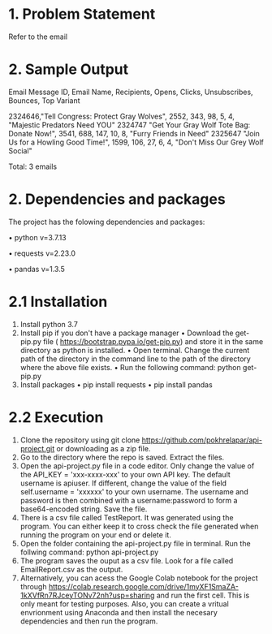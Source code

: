 # 1. Problem Statement

Refer to the email
 
 # 2. Sample Output
 
 Email Message ID, Email Name, Recipients, Opens, Clicks, Unsubscribes, Bounces, Top Variant
 
2324646,"Tell Congress: Protect Gray Wolves", 2552, 343, 98, 5, 4, "Majestic Predators Need YOU"
2324747 "Get Your Gray Wolf Tote Bag: Donate Now!", 3541, 688, 147, 10, 8, "Furry Friends in Need"
2325647 "Join Us for a Howling Good Time!", 1599, 106, 27, 6, 4, "Don't Miss Our Grey Wolf Social"

Total: 3 emails

# 2. Dependencies and packages
The project  has the folowing dependencies and packages:

• python v=3.7.13

• requests v=2.23.0

• pandas v=1.3.5

# 2.1 Installation
1. Install python 3.7
2. Install pip if you don't have a package manager
    • Download the get-pip.py file ( https://bootstrap.pypa.io/get-pip.py) and store it in the same directory as python is installed.
    • Open terminal. Change the current path of the directory in the command line to the path of the directory where the above file exists.
    • Run the following command: python get-pip.py
3. Install packages
    • pip install requests
    • pip install pandas

# 2.2 Execution

1. Clone the repository using git clone https://github.com/pokhrelapar/api-project.git or downloading as a zip file.
2.  Go to the directory where the repo is saved. Extract the files. 
3.  Open the api-project.py file in a code editor. Only change the value of the  API_KEY = 'xxx-xxxx-xxx' to your own API key. The default username is apiuser. If different, change the value of the field self.username = 'xxxxxx' to your own username. The username and password is  then combined with a username:password to form a base64-encoded string. Save the file.
4.  There is a csv file called TestReport. It was generated using the program. You can either keep it to cross check the file generated when running the program on your end or delete it.
5. Open the folder containing the api-project.py file in terminal. Run the follwing command:
                    python api-project.py
4.  The program saves the ouput as a csv file. Look for a file called EmailReport.csv as the output.
5.  Alternatively, you can acess the  Google Colab notebook for the project through https://colab.research.google.com/drive/1myXF1SmaZA-1kXVfRn7RJceyTONv72nh?usp=sharing and run the first cell. This is only meant for testing purposes. Also, you can create a vritual envrionment using Anaconda and then install the necesary dependencies and then run the program.













